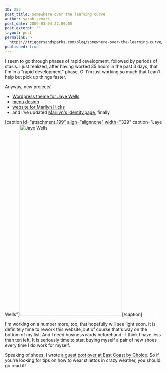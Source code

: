 ```yaml
---
ID: 253
post_title: Somewhere over the learning curve
author: sarah semark
post_date: 2009-03-04 22:00:05
post_excerpt: ""
layout: post
permalink: >
  https://triggersandsparks.com/blog/somewhere-over-the-learning-curve/
published: true
---
```

I seem to go through phases of rapid development, followed by periods of stasis. I just realized, after having worked 35 hours in the past 3 days, that I'm in a "rapid development" phase. Or I'm just working so much that I can't help but pick up things faster.

Anyway, new projects!
<ul>
	<li><a href="http://triggersandsparks.com/project/show/89">Wordpress theme for Jaye Wells</a></li>
	<li><a href="http://triggersandsparks.com/project/show/90">menu design</a></li>
	<li><a href="http://triggersandsparks.com/project/show/91">website for Marilyn Hicks</a></li>
	<li>and I've updated <a href="http://triggersandsparks.com/project/show/74">Marilyn's identity page</a>, finally<!--more--></li>
</ul>
[caption id="attachment_199" align="alignnone" width="329" caption="Jaye Wells"]<a href="http://www.new.triggersandsparks.com/wp-content/uploads/2009/03/jayewells_full.png"><img class="size-large wp-image-199" title="jayewells_full" src="http://kiss.triggersandsparks.com/uploads/2009/03/jayewells_full-549x1024.png" alt="Jaye Wells" width="329" height="614" /></a>[/caption]

I'm working on a number more, too, that hopefully will see light soon. It is definitely time to rework this website, but of course that's way on the bottom of my list. And I need business cards beforehand--I think I have less than ten left. It is seriously time to start buying myself a pair of new shoes every time I do work for myself.

Speaking of shoes, I wrote <a href="http://eastcoastbychoice.wordpress.com/2009/03/02/a-shoe-for-all-seasons/">a guest post over at East Coast by Choice</a>. So if you're looking for tips on how to wear stilettos in crazy weather, you should go read it!
